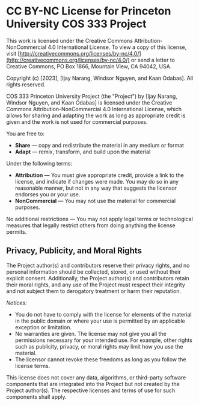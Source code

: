 # CC BY-NC License for Princeton University COS 333 Project

This work is licensed under the Creative Commons Attribution-NonCommercial 4.0 International License. To view a copy of this license, visit [http://creativecommons.org/licenses/by-nc/4.0/](http://creativecommons.org/licenses/by-nc/4.0/) or send a letter to Creative Commons, PO Box 1866, Mountain View, CA 94042, USA.

Copyright (c) [2023], [Ijay Narang, Windsor Nguyen, and Kaan Odabas]. All rights reserved.

COS 333 Princeton University Project (the "Project") by [Ijay Narang, Windsor Nguyen, and Kaan Odabas] is licensed under the Creative Commons Attribution-NonCommercial 4.0 International License, which allows for sharing and adapting the work as long as appropriate credit is given and the work is not used for commercial purposes.

You are free to:

- **Share** — copy and redistribute the material in any medium or format
- **Adapt** — remix, transform, and build upon the material

Under the following terms:

- **Attribution** — You must give appropriate credit, provide a link to the license, and indicate if changes were made. You may do so in any reasonable manner, but not in any way that suggests the licensor endorses you or your use.
- **NonCommercial** — You may not use the material for commercial purposes.

No additional restrictions — You may not apply legal terms or technological measures that legally restrict others from doing anything the license permits.

## Privacy, Publicity, and Moral Rights

The Project author(s) and contributors reserve their privacy rights, and no personal information should be collected, stored, or used without their explicit consent. Additionally, the Project author(s) and contributors retain their moral rights, and any use of the Project must respect their integrity and not subject them to derogatory treatment or harm their reputation.

_Notices:_

- You do not have to comply with the license for elements of the material in the public domain or where your use is permitted by an applicable exception or limitation.
- No warranties are given. The license may not give you all the permissions necessary for your intended use. For example, other rights such as publicity, privacy, or moral rights may limit how you use the material.
- The licensor cannot revoke these freedoms as long as you follow the license terms.

This license does not cover any data, algorithms, or third-party software components that are integrated into the Project but not created by the Project author(s). The respective licenses and terms of use for such components shall apply.
